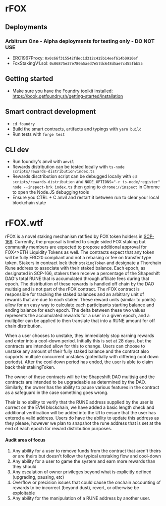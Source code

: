 # rFOX

## Deployments

### Arbitrum One - Alpha deployments for testing only - DO NOT USE

- ERC1967Proxy: `0x0c66f315542fdec1d312c415b14eef614b0910ef`
- FoxStakingV1.sol: `0x06875e37e780a5aed7e57dc648d5ae7c455fbb55`

## Getting started

- Make sure you have the Foundry toolkit installed: https://book.getfoundry.sh/getting-started/installation

## Smart contract development

- `cd foundry`
- Build the smart contracts, artifacts and typings with `yarn build`
- Run tests with `forge test`

## CLI dev

- Run foundry's anvil with `anvil`
- Rewards distribution can be tested locally with `ts-node scripts/rewards-distribution/index.ts`
- Rewards disctribution script can be debugged locally with `cd scripts/rewards-distribution` and `NODE_OPTIONS="-r ts-node/register" node --inspect-brk index.ts` then going to `chrome://inspect` in Chrome to open the Node.JS debugging tools
- Ensure you CTRL + C anvil and restart it between run to clear your local blockchain state

# rFOX.wtf

rFOX is a novel staking mechanism ratified by FOX token holders in [SCP-166](https://snapshot.org/#/shapeshiftdao.eth/proposal/0x0bb84bdf838fb90da922ce62293336bf7c0c67a9a1d6fe451ffaa29284722f9f). Currently, the proposal is limited to single sided FOX staking but community members are expected to propose additional approval for FOX<>ETH Liquidity Tokens as well. The contracts expect that any token
will be fully ERC20 compliant and not a rebasing or fee on transfer type token. Stakers in contract lock their `stakingToken` and designate a Thorchain Rune address to associate with their staked balance. Each epoch, as designated in SCP-166, stakers then receive a percentage of the Shapeshift DAO's total RUNE that is accumulated through affiliate fees during that epoch. The distribution of these rewards is handled off chain by the DAO multisig and is not part of the rFOX contract. The rFOX contract is responsible for tracking the staked balances and an arbitrary unit of rewards that are due to each staker. These reward units (similar to points) allow for an easy way to calculate each participants starting balance and ending balance for each epoch. The delta between these two values represents the accumulated rewards for a user
in a given epoch, and a multiplier can be applied to then translate that into a RUNE amount for off chain distribution.

When a user chooses to unstake, they immediately stop earning rewards and enter into a cool-down period. Initially this is set at 28 days, but the contracts are intended allow for this to change. Users can choose to unstake any amount of their fully staked balance and the contract also supports multiple concurrent unstakes (potentially with differing cool down periods). After the cool down period has ended, the user
is able to claim back their stakingToken.

The owner of these contracts will be the Shapeshift DAO multisig and the contracts are intended to be upgradeable as determined by the DAO. Similarly, the owner has the ability to pause various features in the contract as a safeguard in the case something goes wrong.

Their is no ability to verify that the RUNE address supplied by the user is correct on the EVM blockchain, we have added a basic length check and additional verification will be added into the UI to ensure that the user has entered a valid address. Users do have the ability to update this address as they please, however we plan to snapshot the rune address that is set at the end of each epoch for reward distribution purposes.

#### Audit area of focus

1. Any ability for a user to remove funds from the contract that aren't theirs or are theirs but doesn't follow the typical unstaking flow and cool-down
2. Any ability for a user to game the system and earn more rewards than they should
3. Any escalation of owner privileges beyond what is explicitly defined (upgrading, pausing, etc)
4. Overflow or precision issues that could cause the onchain accounting of rewards to be incorrect (beyond dust), revert, or otherwise be exploitable
5. Any ability for the manipulation of a RUNE address by another user.
